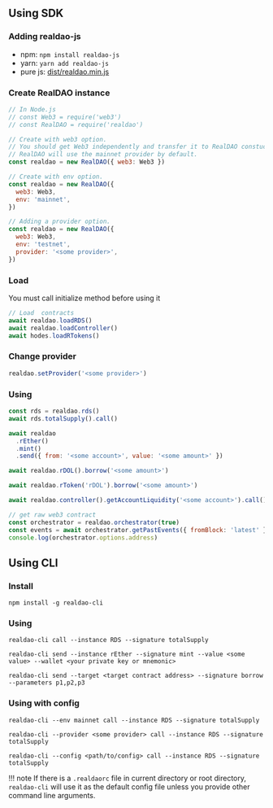 ## Using SDK

### Adding realdao-js

- npm: `npm install realdao-js`
- yarn: `yarn add realdao-js`
- pure js: [dist/realdao.min.js](https://github.com/realdao-finance/realdao-protocol/tree/main/sdk/dist/realdao.min.js)

### Create RealDAO instance

```js
// In Node.js
// const Web3 = require('web3')
// const RealDAO = require('realdao')

// Create with web3 option.
// You should get Web3 independently and transfer it to RealDAO constuctor as an option.
// RealDAO will use the mainnet provider by default.
const realdao = new RealDAO({ web3: Web3 })

// Create with env option.
const realdao = new RealDAO({
  web3: Web3,
  env: 'mainnet',
})

// Adding a provider option.
const realdao = new RealDAO({
  web3: Web3,
  env: 'testnet',
  provider: '<some provider>',
})
```

### Load

You must call initialize method before using it

```js
// Load  contracts
await realdao.loadRDS()
await realdao.loadController()
await hodes.loadRTokens()
```

### Change provider

```js
realdao.setProvider('<some provider>')
```

### Using

```js
const rds = realdao.rds()
await rds.totalSupply().call()

await realdao
  .rEther()
  .mint()
  .send({ from: '<some account>', value: '<some amount>' })

await realdao.rDOL().borrow('<some amount>')

await realdao.rToken('rDOL').borrow('<some amount>')

await realdao.controller().getAccountLiquidity('<some account>').call()

// get raw web3 contract
const orchestrator = realdao.orchestrator(true)
const events = await orchestrator.getPastEvents({ fromBlock: 'latest' })
console.log(orchestrator.options.address)
```

## Using CLI

### Install

```
npm install -g realdao-cli
```

### Using

```
realdao-cli call --instance RDS --signature totalSupply

realdao-cli send --instance rEther --signature mint --value <some value> --wallet <your private key or mnemonic>

realdao-cli send --target <target contract address> --signature borrow --parameters p1,p2,p3
```

### Using with config

```
realdao-cli --env mainnet call --instance RDS --signature totalSupply

realdao-cli --provider <some provider> call --instance RDS --signature totalSupply

realdao-cli --config <path/to/config> call --instance RDS --signature totalSupply
```

<!-- prettier-ignore -->
!!! note
	If there is a `.realdaorc` file in current directory or root directory, `realdao-cli` will use it as the default config file unless you provide other command line arguments.
